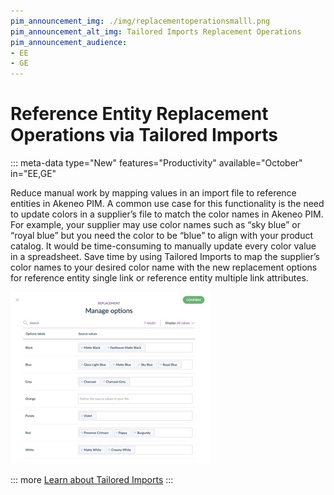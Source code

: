 ```yaml
---
pim_announcement_img: ./img/replacementoperationsmalll.png
pim_announcement_alt_img: Tailored Imports Replacement Operations
pim_announcement_audience:
- EE
- GE
---
```


# Reference Entity Replacement Operations via Tailored Imports
::: meta-data type="New" features="Productivity" available="October" in="EE,GE"

Reduce manual work by mapping values in an import file to reference entities in Akeneo PIM. A common use case for this functionality is the need to update colors in a supplier’s file to match the color names in Akeneo PIM. For example, your supplier may use color names such as “sky blue” or “royal blue” but you need the color to be “blue” to align with your product catalog. It would be time-consuming to manually update every color value in a spreadsheet. Save time by using Tailored Imports to map the supplier’s color names to your desired color name with the new replacement options for reference entity single link or reference entity multiple link attributes. 


![Replacement Operations](../img/replacementoperationsmalll.png)

::: more
[Learn about Tailored Imports](../articles/tailored-import.html#overview)
:::
